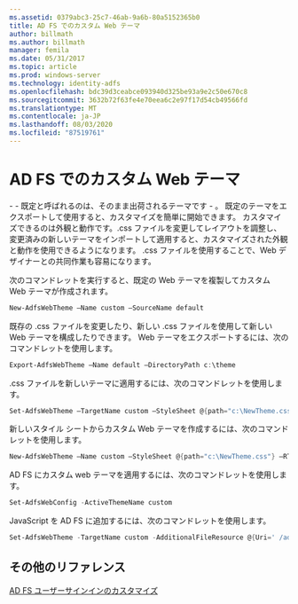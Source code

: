 ```yaml
---
ms.assetid: 0379abc3-25c7-46ab-9a6b-80a5152365b0
title: AD FS でのカスタム Web テーマ
author: billmath
ms.author: billmath
manager: femila
ms.date: 05/31/2017
ms.topic: article
ms.prod: windows-server
ms.technology: identity-adfs
ms.openlocfilehash: bdc39d3ceabce093940d325be93a9e2c50e670c8
ms.sourcegitcommit: 3632b72f63fe4e70eea6c2e97f17d54cb49566fd
ms.translationtype: MT
ms.contentlocale: ja-JP
ms.lasthandoff: 08/03/2020
ms.locfileid: "87519761"
---
```

# <a name="custom-web-themes-in-ad-fs"></a>AD FS でのカスタム Web テーマ

\- \- 既定と呼ばれるのは、そのまま出荷されるテーマです \- 。 既定のテーマをエクスポートして使用すると、カスタマイズを簡単に開始できます。 カスタマイズできるのは外観と動作です。.css ファイルを変更してレイアウトを調整し、変更済みの新しいテーマをインポートして適用すると、カスタマイズされた外観と動作を使用できるようになります。 .css ファイルを使用することで、Web デザイナーとの共同作業も容易になります。

次のコマンドレットを実行すると、既定の Web テーマを複製してカスタム Web テーマが作成されます。

```powershell
New-AdfsWebTheme –Name custom –SourceName default
```

既存の .css ファイルを変更したり、新しい .css ファイルを使用して新しい Web テーマを構成したりできます。 Web テーマをエクスポートするには、次のコマンドレットを使用します。

```powershell
Export-AdfsWebTheme –Name default –DirectoryPath c:\theme
```

.css ファイルを新しいテーマに適用するには、次のコマンドレットを使用します。

```powershell
Set-AdfsWebTheme –TargetName custom –StyleSheet @{path="c:\NewTheme.css"}
```

新しいスタイル シートからカスタム Web テーマを作成するには、次のコマンドレットを使用します。

```powershell
New-AdfsWebTheme –Name custom –StyleSheet @{path="c:\NewTheme.css"} –RTLStyleSheetPath c:\NewRtlTheme.css
```

AD FS にカスタム web テーマを適用するには、次のコマンドレットを使用します。

```powershell
Set-AdfsWebConfig -ActiveThemeName custom
```

JavaScript を AD FS に追加するには、次のコマンドレットを使用します。

```powershell
Set-AdfsWebTheme -TargetName custom -AdditionalFileResource @{Uri=' /adfs/portal/script/onload.js';path="D:\inetpub\adfsassets\script\onload.js"}
```

## <a name="additional-references"></a>その他のリファレンス

[AD FS ユーザーサインインのカスタマイズ](AD-FS-user-sign-in-customization.md)
